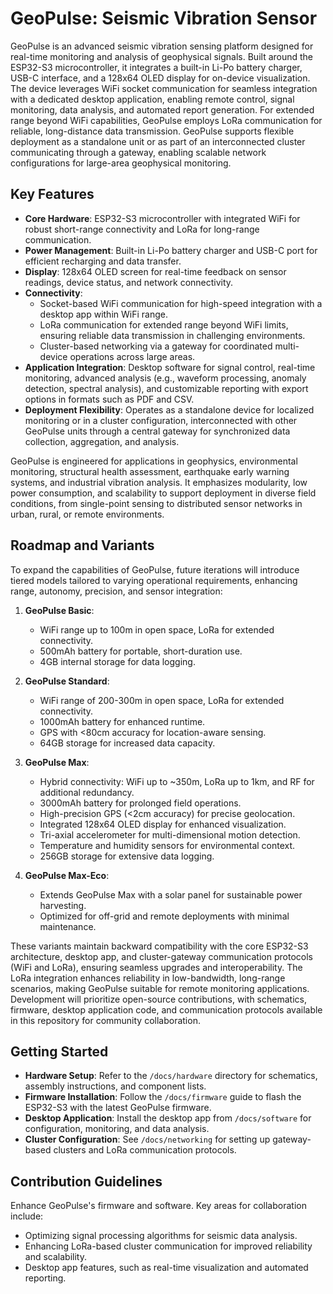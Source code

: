 # GeoPulse: Seismic Vibration Sensor

GeoPulse is an advanced seismic vibration sensing platform designed for real-time monitoring and analysis of geophysical signals. Built around the ESP32-S3 microcontroller, it integrates a built-in Li-Po battery charger, USB-C interface, and a 128x64 OLED display for on-device visualization. The device leverages WiFi socket communication for seamless integration with a dedicated desktop application, enabling remote control, signal monitoring, data analysis, and automated report generation. For extended range beyond WiFi capabilities, GeoPulse employs LoRa communication for reliable, long-distance data transmission. GeoPulse supports flexible deployment as a standalone unit or as part of an interconnected cluster communicating through a gateway, enabling scalable network configurations for large-area geophysical monitoring.

## Key Features
- **Core Hardware**: ESP32-S3 microcontroller with integrated WiFi for robust short-range connectivity and LoRa for long-range communication.
- **Power Management**: Built-in Li-Po battery charger and USB-C port for efficient recharging and data transfer.
- **Display**: 128x64 OLED screen for real-time feedback on sensor readings, device status, and network connectivity.
- **Connectivity**: 
  - Socket-based WiFi communication for high-speed integration with a desktop app within WiFi range.
  - LoRa communication for extended range beyond WiFi limits, ensuring reliable data transmission in challenging environments.
  - Cluster-based networking via a gateway for coordinated multi-device operations across large areas.
- **Application Integration**: Desktop software for signal control, real-time monitoring, advanced analysis (e.g., waveform processing, anomaly detection, spectral analysis), and customizable reporting with export options in formats such as PDF and CSV.
- **Deployment Flexibility**: Operates as a standalone device for localized monitoring or in a cluster configuration, interconnected with other GeoPulse units through a central gateway for synchronized data collection, aggregation, and analysis.

GeoPulse is engineered for applications in geophysics, environmental monitoring, structural health assessment, earthquake early warning systems, and industrial vibration analysis. It emphasizes modularity, low power consumption, and scalability to support deployment in diverse field conditions, from single-point sensing to distributed sensor networks in urban, rural, or remote environments.

## Roadmap and Variants
To expand the capabilities of GeoPulse, future iterations will introduce tiered models tailored to varying operational requirements, enhancing range, autonomy, precision, and sensor integration:

1. **GeoPulse Basic**: 
   - WiFi range up to 100m in open space, LoRa for extended connectivity.
   - 500mAh battery for portable, short-duration use.
   - 4GB internal storage for data logging.

2. **GeoPulse Standard**: 
   - WiFi range of 200-300m in open space, LoRa for extended connectivity.
   - 1000mAh battery for enhanced runtime.
   - GPS with <80cm accuracy for location-aware sensing.
   - 64GB storage for increased data capacity.

3. **GeoPulse Max**: 
   - Hybrid connectivity: WiFi up to ~350m, LoRa up to 1km, and RF for additional redundancy.
   - 3000mAh battery for prolonged field operations.
   - High-precision GPS (<2cm accuracy) for precise geolocation.
   - Integrated 128x64 OLED display for enhanced visualization.
   - Tri-axial accelerometer for multi-dimensional motion detection.
   - Temperature and humidity sensors for environmental context.
   - 256GB storage for extensive data logging.

4. **GeoPulse Max-Eco**: 
   - Extends GeoPulse Max with a solar panel for sustainable power harvesting.
   - Optimized for off-grid and remote deployments with minimal maintenance.

These variants maintain backward compatibility with the core ESP32-S3 architecture, desktop app, and cluster-gateway communication protocols (WiFi and LoRa), ensuring seamless upgrades and interoperability. The LoRa integration enhances reliability in low-bandwidth, long-range scenarios, making GeoPulse suitable for remote monitoring applications. Development will prioritize open-source contributions, with schematics, firmware, desktop application code, and communication protocols available in this repository for community collaboration.

## Getting Started
- **Hardware Setup**: Refer to the `/docs/hardware` directory for schematics, assembly instructions, and component lists.
- **Firmware Installation**: Follow the `/docs/firmware` guide to flash the ESP32-S3 with the latest GeoPulse firmware.
- **Desktop Application**: Install the desktop app from `/docs/software` for configuration, monitoring, and data analysis.
- **Cluster Configuration**: See `/docs/networking` for setting up gateway-based clusters and LoRa communication protocols.

## Contribution Guidelines
Enhance GeoPulse's firmware and software. Key areas for collaboration include:
- Optimizing signal processing algorithms for seismic data analysis.
- Enhancing LoRa-based cluster communication for improved reliability and scalability.
- Desktop app features, such as real-time visualization and automated reporting.

